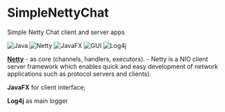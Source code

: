 # SimpleNettyChat
Simple Netty Chat client and server apps

![Java](https://img.shields.io/badge/-Java-05122A?style=flat&logo=Java&logoColor=fffffb) ![Netty](https://img.shields.io/badge/-Netty-05122A?style=flat&logo=Netty) ![JavaFX](https://img.shields.io/badge/-JavaFX-05122A?style=flat&logo=JavaFX) ![GUI](https://img.shields.io/badge/-GUI-05122A?style=flat&logo=GUI) ![Log4j](https://img.shields.io/badge/-Log4j-05122A?style=flat&logo=Log4j)

**[Netty](https://netty.io/)** - as core (channels, handlers, executors). - Netty is a NIO client server framework which enables quick and easy development of network applications such as protocol servers and clients).

**JavaFX** for client interface;

**Log4j** as main logger